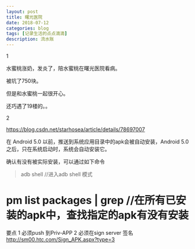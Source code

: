 ```yaml
---
layout: post
title: 曙光医院
date: 2018-07-12
categories: blog
tags: [记录生活的点点滴滴]
description: 流水账
---
```


1 

水蜜桃涨奶，发炎了，陪水蜜桃在曙光医院看病。

被坑了750块。

但是和水蜜桃一起很开心。

还巧遇了19楼的。。

2

https://blog.csdn.net/starhosea/article/details/78697007

在 Android 5.0 以前，推送到系统应用目录中的apk会被自动安装，Android 5.0 之后，只在系统启动时，系统会自动安装它。

确认有没有被实际安装，可以通过如下命令

> adb shell //进入adb shell 模式
# pm list packages | grep <your package name>//在所有已安装的apk中，查找指定的apk有没有安装

要点
1 必须push 到Priv-APP
2 必须在sign server 签名
http://sm00.htc.com/Sign_APK.aspx?type=3





